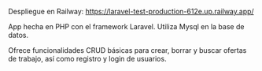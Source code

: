 Despliegue en Railway: https://laravel-test-production-612e.up.railway.app/

App hecha en PHP con el framework Laravel. Utiliza Mysql en la base de datos. 

Ofrece funcionalidades CRUD básicas para crear, borrar y buscar ofertas de trabajo, así como registro y login de usuarios.
